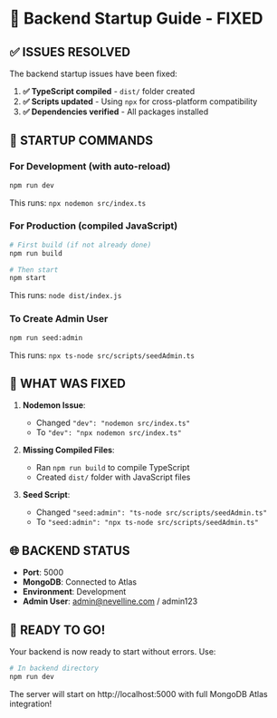 # 🚀 Backend Startup Guide - FIXED

## ✅ ISSUES RESOLVED

The backend startup issues have been fixed:

1. **✅ TypeScript compiled** - `dist/` folder created
2. **✅ Scripts updated** - Using `npx` for cross-platform compatibility
3. **✅ Dependencies verified** - All packages installed

## 🎯 STARTUP COMMANDS

### For Development (with auto-reload)
```bash
npm run dev
```
This runs: `npx nodemon src/index.ts`

### For Production (compiled JavaScript)
```bash
# First build (if not already done)
npm run build

# Then start
npm start  
```
This runs: `node dist/index.js`

### To Create Admin User
```bash
npm run seed:admin
```
This runs: `npx ts-node src/scripts/seedAdmin.ts`

## 🔧 WHAT WAS FIXED

1. **Nodemon Issue**: 
   - Changed `"dev": "nodemon src/index.ts"` 
   - To `"dev": "npx nodemon src/index.ts"`

2. **Missing Compiled Files**:
   - Ran `npm run build` to compile TypeScript
   - Created `dist/` folder with JavaScript files

3. **Seed Script**:
   - Changed `"seed:admin": "ts-node src/scripts/seedAdmin.ts"`
   - To `"seed:admin": "npx ts-node src/scripts/seedAdmin.ts"`

## 🌐 BACKEND STATUS

- **Port**: 5000
- **MongoDB**: Connected to Atlas
- **Environment**: Development
- **Admin User**: admin@nevelline.com / admin123

## 🎉 READY TO GO!

Your backend is now ready to start without errors. Use:

```bash
# In backend directory
npm run dev
```

The server will start on http://localhost:5000 with full MongoDB Atlas integration!